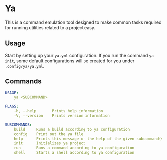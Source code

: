 # Ya

This is a command emulation tool designed to make common tasks required for running utilities related to a project easy.

## Usage

Start by setting up your `ya.yml` configuration. If you run the command `ya init`, some default configurations will be created for you under `.config/ya/ya.yml`.

## Commands

```yaml
USAGE:
    ya <SUBCOMMAND>

FLAGS:
    -h, --help       Prints help information
    -V, --version    Prints version information

SUBCOMMANDS:
    build     Runs a build according to ya configuration
    config    Print out the ya file
    help      Prints this message or the help of the given subcommand(s)
    init      Initializes ya project
    run       Runs a command according to ya configuration
    shell     Starts a shell according to ya configuration
```
